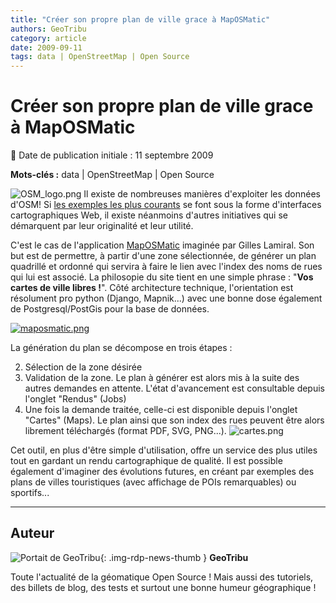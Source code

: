 ```yaml
---
title: "Créer son propre plan de ville grace à MapOSMatic"
authors: GeoTribu
category: article
date: 2009-09-11
tags: data | OpenStreetMap | Open Source
---
```


# Créer son propre plan de ville grace à MapOSMatic

:calendar: Date de publication initiale : 11 septembre 2009

**Mots-clés :** data | OpenStreetMap | Open Source

![OSM_logo.png](https://cdn.geotribu.fr/img/logos-icones/OpenStreetMap/Openstreetmap.png) Il existe de nombreuses manières d'exploiter les données d'OSM! Si [les exemples les plus courants](https://wiki.openstreetmap.org/wiki/Featured_image_proposals) se font sous la forme d'interfaces cartographiques Web, il existe néanmoins d'autres initiatives qui se démarquent par leur originalité et leur utilité.

C'est le cas de l'application [MapOSMatic](http://maposmatic.org/) imaginée par Gilles Lamiral. Son but est de permettre, à partir d'une zone sélectionnée, de générer un plan quadrillé et ordonné qui servira à faire le lien avec l'index des noms de rues qui lui est associé. La philosopie du site tient en une simple phrase : "**Vos cartes de ville libres !**". Côté architecture technique, l'orientation est résolument pro python (Django, Mapnik...) avec une bonne dose également de Postgresql/PostGis pour la base de données.

[![maposmatic.png](https://cdn.geotribu.fr/img/OSM/maposmatic.png)](http://maposmatic.org/)

La génération du plan se décompose en trois étapes :

2. Sélection de la zone désirée
4. Validation de la zone. Le plan à générer est alors mis à la suite des autres demandes en attente. L'état d'avancement est consultable depuis l'onglet "Rendus" (Jobs)
6. Une fois la demande traitée, celle-ci est disponible depuis l'onglet "Cartes" (Maps). Le plan ainsi que son index des rues peuvent être alors librement téléchargés (format PDF, SVG, PNG...).
![cartes.png](https://cdn.geotribu.fr/img/OSM/cartes.png)

Cet outil, en plus d'être simple d'utilisation, offre un service des plus utiles tout en gardant un rendu cartographique de qualité. Il est possible également d'imaginer des évolutions futures, en créant par exemples des plans de villes touristiques (avec affichage de POIs remarquables) ou sportifs...

----

## Auteur

![Portait de GeoTribu](https://cdn.geotribu.fr/img/internal/charte/geotribu_logo_64x64.png){: .img-rdp-news-thumb }
**GeoTribu**

Toute l'actualité de la géomatique Open Source ! Mais aussi des tutoriels, des billets de blog, des tests et surtout une bonne humeur géographique !
